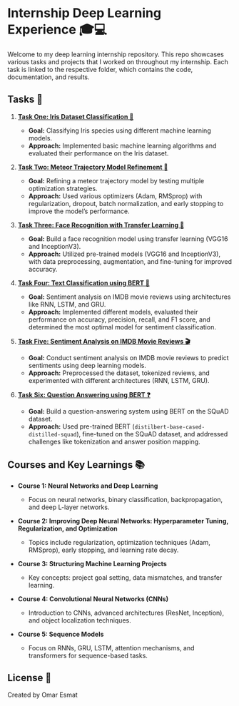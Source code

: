 # Internship Deep Learning Experience 🎓💻

Welcome to my deep learning internship repository. This repo showcases various tasks and projects that I worked on throughout my internship. Each task is linked to the respective folder, which contains the code, documentation, and results.

## Tasks 🚀

1. **[Task One: Iris Dataset Classification 🌸](https://github.com/OmarEsmat/Internship-Deep-Learning-Experience/tree/master/tasks/1-iris)**
   - **Goal:** Classifying Iris species using different machine learning models.
   - **Approach:** Implemented basic machine learning algorithms and evaluated their performance on the Iris dataset.

2. **[Task Two: Meteor Trajectory Model Refinement 🌠](https://github.com/OmarEsmat/Internship-Deep-Learning-Experience/tree/master/tasks/2-fashion%20mnist)**
   - **Goal:** Refining a meteor trajectory model by testing multiple optimization strategies.
   - **Approach:** Used various optimizers (Adam, RMSprop) with regularization, dropout, batch normalization, and early stopping to improve the model’s performance.

3. **[Task Three: Face Recognition with Transfer Learning 👤](https://github.com/OmarEsmat/Internship-Deep-Learning-Experience/tree/master/tasks/3-face%20recognition)**
   - **Goal:** Build a face recognition model using transfer learning (VGG16 and InceptionV3).
   - **Approach:** Utilized pre-trained models (VGG16 and InceptionV3), with data preprocessing, augmentation, and fine-tuning for improved accuracy.

4. **[Task Four: Text Classification using BERT 📖](https://github.com/OmarEsmat/Internship-Deep-Learning-Experience/tree/master/tasks/4-text%20classification%20using%20bert)**
   - **Goal:** Sentiment analysis on IMDB movie reviews using architectures like RNN, LSTM, and GRU.
   - **Approach:** Implemented different models, evaluated their performance on accuracy, precision, recall, and F1 score, and determined the most optimal model for sentiment classification.

5. **[Task Five: Sentiment Analysis on IMDB Movie Reviews 🎬](https://github.com/OmarEsmat/Internship-Deep-Learning-Experience/tree/master/tasks/5-Sentiment%20Analysis%20on%20IMDB%20Movie%20Reviews)**
   - **Goal:** Conduct sentiment analysis on IMDB movie reviews to predict sentiments using deep learning models.
   - **Approach:** Preprocessed the dataset, tokenized reviews, and experimented with different architectures (RNN, LSTM, GRU).

6. **[Task Six: Question Answering using BERT ❓](https://github.com/OmarEsmat/Internship-Deep-Learning-Experience/tree/master/tasks/6--Question%20Answering%20using%20bert)**
   - **Goal:** Build a question-answering system using BERT on the SQuAD dataset.
   - **Approach:** Used pre-trained BERT (`distilbert-base-cased-distilled-squad`), fine-tuned on the SQuAD dataset, and addressed challenges like tokenization and answer position mapping.

## Courses and Key Learnings 📚

- **Course 1: Neural Networks and Deep Learning** 
  - Focus on neural networks, binary classification, backpropagation, and deep L-layer networks.
  
- **Course 2: Improving Deep Neural Networks: Hyperparameter Tuning, Regularization, and Optimization** 
  - Topics include regularization, optimization techniques (Adam, RMSprop), early stopping, and learning rate decay.

- **Course 3: Structuring Machine Learning Projects** 
  - Key concepts: project goal setting, data mismatches, and transfer learning.

- **Course 4: Convolutional Neural Networks (CNNs)** 
  - Introduction to CNNs, advanced architectures (ResNet, Inception), and object localization techniques.

- **Course 5: Sequence Models** 
  - Focus on RNNs, GRU, LSTM, attention mechanisms, and transformers for sequence-based tasks.

## License 📄
Created by Omar Esmat 

